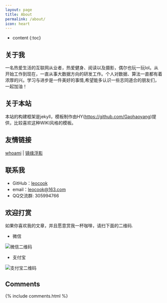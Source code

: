 ```yaml
---
layout: page
title: About
permalink: /about/
icon: heart
---
```


* content
{:toc}

## 关于我

一名热爱生活的互联网从业者，热爱健身、阅读以及摄影，偶尔也玩一玩lol。从开始工作到现在，一直从事大数据方向的研发工作。个人对数据、算法一直都有着浓厚的兴。学习与进步是一件美好的事情,希望能多认识一些志同道合的朋友们，一起加油！

## 关于本站
本站的构建框架是jekyll，模板制作由HY(https://github.com/Gaohaoyang)提供，比较喜欢这种WIKI风格的模板。

## 友情链接
[whoami](http://www.itweet.cn/) | [镜缘浮影](http://soft.dog/)

## 联系我

* GitHub：[leocook](https://github.com/leocook)
* email：leocook@163.com
* QQ交流群: 305994766

## 欢迎打赏
如果你喜欢我的文章，并且愿意赏我一杯咖啡，请扫下面的二维码.

- 微信

![微信二维码](http://7xriy2.com1.z0.glb.clouddn.com/pay_weixin.JPG "微信二维码")


- 支付宝

![支付宝二维码](http://7xriy2.com1.z0.glb.clouddn.com/pay_alipay.jpg "支付宝二维码")


## Comments

{% include comments.html %}
